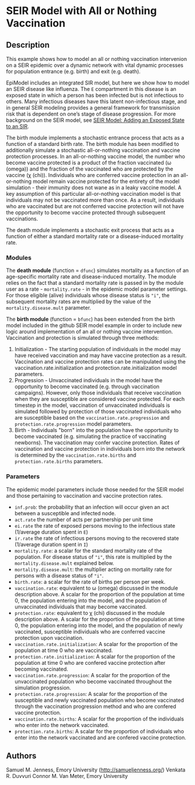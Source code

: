 # SEIR Model with All or Nothing Vaccination

## Description
This example shows how to model an all or nothing vaccination intervenion on a SEIR epidemic over a dynamic network with vital dynamic processes for population entrance (e.g. birth) and exit (e.g. death). 

EpiModel includes an integrated SIR model, but here we show how to model an SEIR disease like influenza. The `E` compartment in this disease is an exposed state in which a person has been infected but is not infectious to others. Many infectious diseases have this latent non-infectious stage, and in general SEIR modeling provides a general framework for transmission risk that is dependent on one’s stage of disease progression. 
For more background on the SEIR model, see [SEIR Model: Adding an Exposed State to an SIR](https://github.com/statnet/EpiModel-Gallery/tree/master/2018-08-AddingAnExposedState "EpiModel Gallery - SEIR Model").

The birth module implements a stochastic entrance process that acts as a function of a standard birth rate. The birth module has been modified to additionally simulate a stochastic all-or-nothing vaccination and vaccine protection processes. In an all-or-nothing vaccine model, the number who become vaccine protected is a product of the fraction vaccinated (ω (omega)) and the fraction of the vaccinated who are protected by the vaccine (χ (chi)). Individuals who are conferred vaccine protection in an all-or-nothing model remain vaccine protected for the entirety of the model simulation - their immunity does not wane as in a leaky vaccine model. A key assumption of this particular all-or-nothing vaccination model is that individuals may not be vaccinated more than once. As a result, individuals who are vaccinated but are not conferred vaccine protection will not have the opportunity to become vaccine protected through subsequent vaccinations.

The death module implements a stochastic exit process that acts as a function of either a standard mortality rate or a disease-induced mortality rate.

### Modules
The **death module** (function = `dfunc`)  simulates mortality as a function of an age-specific mortality rate and disease-induced mortality. The module relies on the fact that a standard mortality rate is passed in by the module user as a rate - `mortality.rate` - in the epidemic model parameter settings. For those eligible (alive) individuals whose disease status is `"i"`, the subsequent mortality rates are multiplied by the value of the `mortality.disease.mult` parameter.

The **birth module** (function = `bfunc`) has been extended from the birth model included in the github SEIR model example in order to include new logic around implementation of an all or nothing vaccine intervention.
Vaccination and protection is simulated through three methods:

1. Initialization - The starting population of individuals in the model may have received vaccination and may have vaccine protection as a result. Vaccination and vaccine protection rates can be manipulated using the vaccination.rate.initialization and protection.rate.initialization model parameters.
2. Progression - Unvaccinated individuals in the model have the opportunity to become vaccinated (e.g. through vaccination campaigns). However, only those individuals that receive vaccination when they are susceptible are considered vaccine protected. For each timestep in the model, vaccination of unvaccinated individuals is simulated followed by protection of those vaccinated individuals who are susceptible based on the `vaccination.rate.progression` and `protection.rate.progression` model parameters.
3. Birth - Individuals "born" into the population have the opportunity to become vaccinated (e.g. simulating the practice of vaccinating newborns). The vaccination may confer vaccine protection. Rates of vaccination and vaccine protection in individuals born into the network is determined by the `vaccination.rate.births` and `protection.rate.births` parameters.

### Parameters
The epidemic model parameters include those needed for the SEIR model and those pertaining to vaccination and vaccine protection rates.

* `inf.prob`: the probability that an infection will occur given an act between a susceptible and infected node. 
* `act.rate` the number of acts per partnership per unit time 
* `ei.rate` the rate of exposed persons moving to the infectious state (1/average duration spent in `E`) 
* `ir.rate` the rate of infectious persons moving to the recovered state (1/average duration spent in `I`)
* `mortality.rate`: a scalar for the standard mortality rate of the population. For disease status of `"i"`, this rate is multiplied by the `mortality.disease.mult` explained below.
* `mortality.disease.mult`: the multiplier acting on mortality rate for persons with a disease status of `"i"`. 
* `birth.rate`: a scalar for the rate of births per person per week.
* `vaccination.rate`: equivalent to ω (omega) discussed in the module description above. A scalar for the proportion of the population at time 0, the population entering into the model, and the population of unvaccinated individuals that may become vaccinated.
* `protection.rate`: equivalent to χ (chi) discussed in the module description above. A scalar for the proportion of the population at time 0, the population entering into the model, and the population of newly vaccinated, susceptible individuals who are conferred vaccine protection upon vaccination.
* `vaccination.rate.initialization`: A scalar for the proportion of the population at time 0 who are vaccinated.
* `protection.rate.initialization`: A scalar for the proportion of the population at time 0 who are confered vaccine protection after becoming vaccinated.
* `vaccination.rate.progression`: A scalar for the proportion of the unvaccinated population who become vaccinated throughout the simulation progression.
* `protection.rate.progression`: A scalar for the proportion of the susceptible and newly vaccinated population who become vaccinated through the vaccination progression method and who are confered vaccine protection.
* `vaccination.rate.births`: A scalar for the proportion of the individuals who enter into the network vaccinated.
* `protection.rate.births`: A scalar for the proportion of individuals who enter into the network vaccinated and are confered vaccine protection.

## Authors
Samuel M. Jenness, Emory University (http://samueljenness.org/)
Venkata R. Duvvuri
Connor M. Van Meter, Emory University
